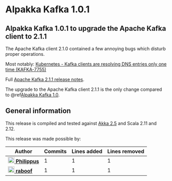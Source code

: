 # Alpakka Kafka 1.0.1

## Alpakka Kafka 1.0.1 to upgrade the Apache Kafka client to 2.1.1

The Apache Kafka client 2.1.0 contained a few annoying bugs which disturb proper operations.

Most notably: [Kubernetes - Kafka clients are resolving DNS entries only one time (KAFKA-7755)](https://issues.apache.org/jira/browse/KAFKA-7755)

Full [Apache Kafka 2.1.1 release notes](https://dist.apache.org/repos/dist/release/kafka/2.1.1/RELEASE_NOTES.html).

The upgrade to the Apache Kafka client 2.1.1 is the only change compared to @ref[Alpakka Kafka 1.0](1.0.md).


## General information

This release is compiled and tested against [Akka 2.5](https://doc.akka.io/docs/akka/current/) and Scala 2.11 and 2.12.

This release was made possible by:

| Author | Commits | Lines added | Lines removed |
| ------ | ------- | ----------- | ------------- |
| [<img width="20" alt="Philippus" src="https://avatars3.githubusercontent.com/u/1923596?v=4&s=40"> **Philippus**](https://github.com/Philippus) | 1 | 1 | 1 |
| [<img width="20" alt="raboof" src="https://avatars2.githubusercontent.com/u/131856?v=4&s=40"> **raboof**](https://github.com/raboof) | 1 | 1 | 1 |
